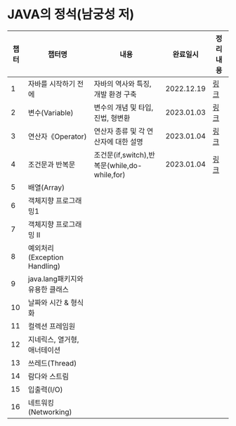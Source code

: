 # JAVA의 정석(남궁성 저)

|챕터|챕터명|내용              |완료일시|정리 내용|
|---|----|-----------------|------|-----------|
|1|자바를 시작하기 전에|자바의 역사와 특징, 개발 환경 구축|2022.12.19|[링크](https://velog.io/@hsw08/Java의-정석Chapter-01.-자바를-시작하기-전에)|
|2|변수(Variable)  |변수의 개념 및 타입, 진법, 형변환 |2023.01.03|[링크](https://velog.io/@hsw08/Java의-정석Chapter-02.-변수)|
|3|연산자《Operator) |연산자 종류 및 각 연산자에 대한 설명|2023.01.04|[링크](https://velog.io/@hsw08/Java의-정석Chapter-03.-연산자)
|4|조건문과 반복문|조건문(if,switch),반복문(while,do-while,for)|2023.01.04|[링크](https://velog.io/@hsw08/Java의-정석Chapter-04.-조건문과-반복문)|
|5|배열(Array)|
|6|객체지향 프로그래밍1|
|7|객체지향 프로그래밍 II|
|8|예외처리(Exception Handling)|
|9|java.lang패키지와 유용한 클래스|
|10|날짜와 시간 & 형식화|
|11|컬렉션 프레임원|
|12|지네릭스, 열거형, 애너테이션|
|13|쓰레드(Thread)|
|14|람다와 스트림|
|15|입출력(I/O)|
|16|네트워킹(Networking)|
